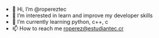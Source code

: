- 👋 Hi, I’m @ropereztec
- 👀 I’m interested in learn and improve my developer skills 
- 🌱 I’m currently learning python, c++, c
- 📫 How to reach me roperez@estudiantec.cr

<!---
ropereztec/ropereztec is a ✨ special ✨ repository because its `README.md` (this file) appears on your GitHub profile.
You can click the Preview link to take a look at your changes.
--->
